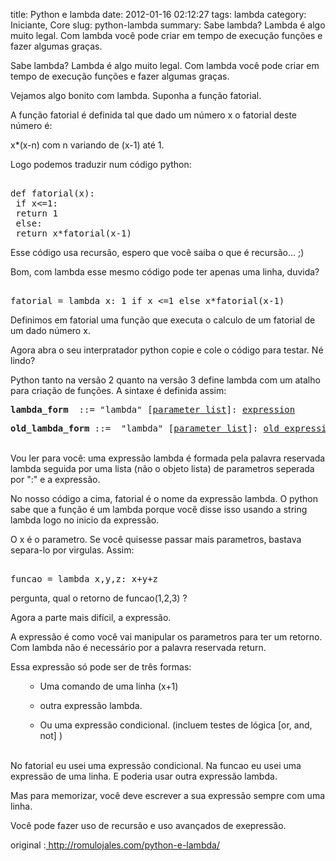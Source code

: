 title: Python e lambda
date: 2012-01-16 02:12:27
tags: lambda
category: Iniciante, Core
slug: python-lambda
summary: Sabe lambda? Lambda é algo muito legal. Com lambda você pode criar em tempo de execução funções e fazer algumas graças.

<p>Sabe lambda? Lambda &eacute; algo muito legal. Com lambda voc&ecirc; pode criar em tempo de execu&ccedil;&atilde;o fun&ccedil;&otilde;es e fazer algumas gra&ccedil;as.</p>
<p>Vejamos algo bonito com lambda. Suponha a fun&ccedil;&atilde;o fatorial.</p>
<p>A fun&ccedil;&atilde;o fatorial &eacute; definida tal que dado um n&uacute;mero x o fatorial deste n&uacute;mero &eacute;:<!--more--></p>
<p>x*(x-n) com n variando de (x-1) at&eacute; 1.</p>
<p>Logo podemos traduzir num c&oacute;digo python:</p>
<pre><br />def fatorial(x):<br /> if x&lt;=1:<br /> return 1<br /> else:<br /> return x*fatorial(x-1)</pre>
<p>Esse c&oacute;digo usa recurs&atilde;o, espero que voc&ecirc; saiba o que &eacute; recurs&atilde;o... ;)</p>
<p>Bom, com lambda esse mesmo c&oacute;digo pode ter apenas uma linha, duvida?</p>
<pre><br />fatorial = lambda x: 1 if x &lt;=1 else x*fatorial(x-1)</pre>
<p>Definimos em fatorial uma fun&ccedil;&atilde;o que executa o calculo de um fatorial de um dado n&uacute;mero x.</p>
<p>Agora abra o seu interpratador python copie e cole o c&oacute;digo para testar. N&eacute; lindo?</p>
<p>Python tanto na vers&atilde;o 2 quanto na vers&atilde;o 3 define lambda com um atalho para cria&ccedil;&atilde;o de fun&ccedil;&otilde;es. A sintaxe &eacute; definida assim:</p>
<pre><strong id="grammar-token-lambda_form">lambda_form </strong> ::= "lambda" [<a href="http://docs.python.org/reference/compound_stmts.html#grammar-token-parameter_list"><tt>parameter_list</tt></a>]: <a href="http://docs.python.org/reference/expressions.html#grammar-token-expression"><tt>expression</tt></a></pre>
<p></p>
<pre id="index-1018"><strong id="grammar-token-old_lambda_form">old_lambda_form</strong> ::=  "lambda" [<a href="http://docs.python.org/reference/compound_stmts.html#grammar-token-parameter_list"><tt>parameter_list</tt></a>]: <a href="http://docs.python.org/reference/expressions.html#grammar-token-old_expression"><tt>old_expression</tt></a></pre>
<p><br />Vou ler para voc&ecirc;: uma express&atilde;o lambda &eacute; formada pela palavra reservada lambda seguida por uma lista (n&atilde;o o objeto lista) de parametros seperada por ":" e a express&atilde;o.</p>
<p>No nosso c&oacute;digo a cima, fatorial &eacute; o nome da express&atilde;o lambda. O python sabe que a fun&ccedil;&atilde;o &eacute; um lambda porque voc&ecirc; disse isso usando a string lambda logo no inicio da express&atilde;o.</p>
<p>O x &eacute; o parametro. Se voc&ecirc; quisesse passar mais parametros, bastava separa-lo por virgulas. Assim:</p>
<pre><br />funcao = lambda x,y,z: x+y+z</pre>
<p>pergunta, qual o retorno de funcao(1,2,3) ?</p>
<p>Agora a parte mais dif&iacute;cil, a express&atilde;o.</p>
<p>A express&atilde;o &eacute; como voc&ecirc; vai manipular os parametros para ter um retorno. Com lambda n&atilde;o &eacute; necess&aacute;rio por a palavra reservada return.</p>
<p>Essa express&atilde;o s&oacute; pode ser de tr&ecirc;s formas:</p>
<p></p>
<ul>
<ul>
<li>Uma comando de uma linha (x+1)</li>
</ul>
</ul>
<p></p>
<ul>
<ul>
<li>outra express&atilde;o lambda.</li>
</ul>
</ul>
<p></p>
<ul>
<ul>
<li>Ou uma express&atilde;o condicional. (incluem testes de l&oacute;gica [or, and, not] )</li>
</ul>
</ul>
<p></p>
<p><br />No fatorial eu usei uma express&atilde;o condicional. Na funcao eu usei uma express&atilde;o de uma linha. E poderia usar outra express&atilde;o lambda.</p>
<p>Mas para memorizar, voc&ecirc; deve escrever a sua express&atilde;o sempre com uma linha.</p>
<p>Voc&ecirc; pode fazer uso de recurs&atilde;o e uso avan&ccedil;ados de exepress&atilde;o.</p>
<p>original :<a href="http://romulojales.com/python-e-lambda/"> http://romulojales.com/python-e-lambda/</a></p>